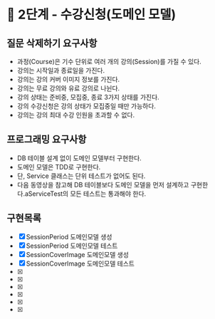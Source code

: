 🚀 2단계 - 수강신청(도메인 모델)
==========================

질문 삭제하기 요구사항
-----
* 과정(Course)은 기수 단위로 여러 개의 강의(Session)를 가질 수 있다.
* 강의는 시작일과 종료일을 가진다.
* 강의는 강의 커버 이미지 정보를 가진다.
* 강의는 무료 강의와 유료 강의로 나뉜다.
* 강의 상태는 준비중, 모집중, 종료 3가지 상태를 가진다.
* 강의 수강신청은 강의 상태가 모집중일 때만 가능하다.
* 강의는 강의 최대 수강 인원을 초과할 수 없다.

프로그래밍 요구사항
-----
* DB 테이블 설계 없이 도메인 모델부터 구현한다.
* 도메인 모델은 TDD로 구현한다.
* 단, Service 클래스는 단위 테스트가 없어도 된다.
* 다음 동영상을 참고해 DB 테이블보다 도메인 모델을 먼저 설계하고 구현한다.aServiceTest의 모든 테스트는 통과해야 한다.


구현목록
-----
- [x] SessionPeriod 도메인모델 생성 
- [X] SessionPeriod 도메인모델 테스트
- [x] SessionCoverImage 도메인모델 생성
- [x] SessionCoverImage 도메인모델 테스트
- [x] 
- [x] 
- [x] 
- [x] 
- [x] 
- [x] 
